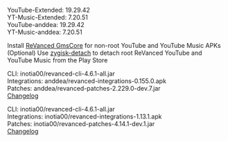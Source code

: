 YouTube-Extended: 19.29.42  
YT-Music-Extended: 7.20.51  
YouTube-anddea: 19.29.42  
YT-Music-anddea: 7.20.51  

Install [ReVanced GmsCore](https://github.com/ReVanced/GmsCore/releases/latest) for non-root YouTube and YouTube Music APKs  
(Optional) Use [zygisk-detach](https://github.com/j-hc/zygisk-detach/releases/latest) to detach root ReVanced YouTube and YouTube Music from the Play Store
  
CLI: inotia00/revanced-cli-4.6.1-all.jar  
Integrations: anddea/revanced-integrations-0.155.0.apk  
Patches: anddea/revanced-patches-2.229.0-dev.7.jar  
[Changelog](https://github.com/anddea/revanced-patches/releases/tag/v2.229.0-dev.7)

CLI: inotia00/revanced-cli-4.6.1-all.jar  
Integrations: inotia00/revanced-integrations-1.13.1.apk  
Patches: inotia00/revanced-patches-4.14.1-dev.1.jar  
[Changelog](https://github.com/inotia00/revanced-patches/releases/tag/v4.14.1-dev.1)  

